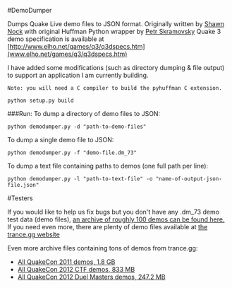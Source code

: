 #DemoDumper

Dumps Quake Live demo files to JSON format.
Originally written by [Shawn Nock](https://github.com/nocko/qldemo-python) with original Huffman Python wrapper by [Petr Skramovsky](https://code.google.com/p/pyq3a/) Quake 3 demo specification is available at [http://www.elho.net/games/q3/q3dspecs.htm](www.elho.net/games/q3/q3dspecs.htm)

I have added some modifications (such as directory dumping & file output) to support an application I am currently building.

 	Note: you will need a C compiler to build the pyhuffman C extension.

    python setup.py build

###Run:
To dump a directory of demo files to JSON:

    python demodumper.py -d "path-to-demo-files"

To dump a single demo file to JSON:

    python demodumper.py -f "demo-file.dm_73"

To dump a text file containing paths to demos (one full path per line):

    python demodumper.py -l "path-to-text-file" -o "name-of-output-json-file.json"

#Testers

If you would like to help us fix bugs but you don't have any .dm_73 demo test data (demo files), [an archive of roughly 100 demos can be found here.](http://goo.gl/gnsTcx) If you need even more, there are plenty of demo files available at [the trance.gg website](http://trance.gg/Quake-demos/)

Even more archive files containing tons of demos from trance.gg:
* [All QuakeCon 2011 demos, 1.8 GB](http://trance.gg/Quake-demos/QuakeCon%202011/ALLDEMOSqcon2011.rar)
* [All QuakeCon 2012 CTF demos, 833 MB](http://trance.gg/Quake-demos/QuakeCon%202012/Quake%20Live%20CTF/qcon2012_ctf_open_results.zip)
* [All QuakeCon 2012 Duel Masters demos, 247.2 MB](http://trance.gg/Quake-demos/QuakeCon%202012/Quake%20Live%20Duel/qcon2012_duel_masters_results.zip)